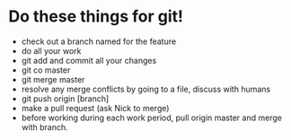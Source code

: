 # Do these things for git!
- check out a branch named for the feature
- do all your work
- git add and commit all your changes
- git co master
- git merge master
- resolve any merge conflicts by going to a file, discuss with humans
- git push origin [branch]
- make a pull request (ask Nick to merge)
- before working during each work period, pull origin master and merge with branch.
